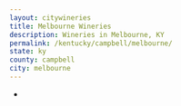 ```yaml
---
layout: citywineries
title: Melbourne Wineries
description: Wineries in Melbourne, KY
permalink: /kentucky/campbell/melbourne/
state: ky
county: campbell
city: melbourne
---
```

-
